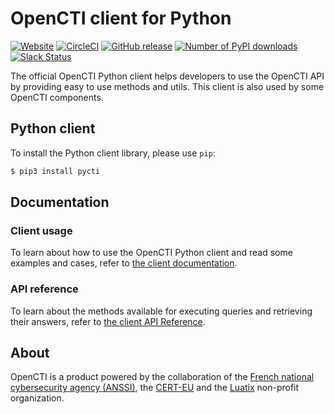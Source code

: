 # OpenCTI client for Python

[![Website](https://img.shields.io/badge/website-opencti.io-blue.svg)](https://www.opencti.io)
[![CircleCI](https://circleci.com/gh/OpenCTI-Platform/client-python.svg?style=shield)](https://circleci.com/gh/OpenCTI-Platform/client-python/tree/master)
[![GitHub release](https://img.shields.io/github/release/OpenCTI-Platform/client-python.svg)](https://github.com/OpenCTI-Platform/client-python/releases/latest)
[![Number of PyPI downloads](https://img.shields.io/pypi/dm/pycti.svg)](https://pypi.python.org/pypi/pycti/)
[![Slack Status](https://slack.luatix.org/badge.svg)](https://slack.luatix.org)

The official OpenCTI Python client helps developers to use the OpenCTI API by providing easy to use methods and utils. This client is also used by some OpenCTI components.

## Python client

To install the Python client library, please use `pip`:

```bash
$ pip3 install pycti
```

## Documentation

### Client usage

To learn about how to use the OpenCTI Python client and read some examples and cases, refer to [the client documentation](https://www.notion.so/luatix/Python-8adaac485c88475a8f465f99a73892b3).

### API reference

To learn about the methods available for executing queries and retrieving their answers, refer to [the client API Reference](https://www.notion.so/luatix/Client-API-Reference-efeeb6deed74452fbf4d328017959d62).

## About

OpenCTI is a product powered by the collaboration of the [French national cybersecurity agency (ANSSI)](https://ssi.gouv.fr), the [CERT-EU](https://cert.europa.eu) and the [Luatix](https://www.luatix.org) non-profit organization.